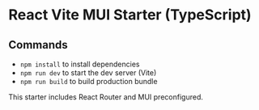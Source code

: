 # React Vite MUI Starter (TypeScript)

## Commands

- `npm install` to install dependencies
- `npm run dev` to start the dev server (Vite)
- `npm run build` to build production bundle

This starter includes React Router and MUI preconfigured.
